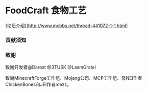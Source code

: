 # FoodCraft 食物工艺
(论坛介绍)[http://www.mcbbs.net/thread-441072-1-1.html]

### 贡献须知


### 致谢
致谢开发者@Darost @3TUSK @LasmGratel

致谢MinecraftForge工作组、Mojang公司、MCP工作组、及NEI作者ChickenBones和JEI作者mezz。
